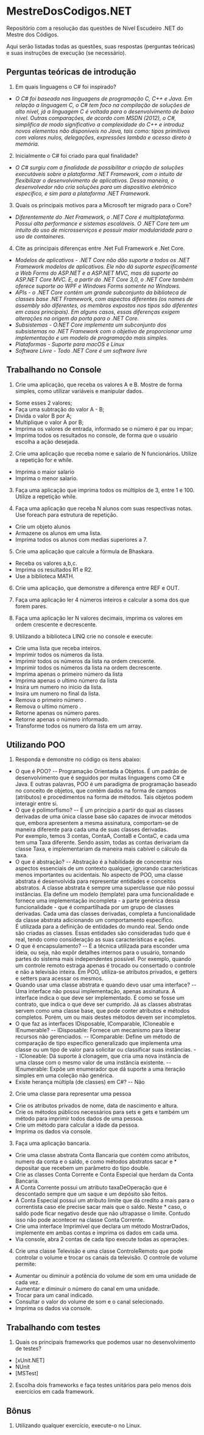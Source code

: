 # MestreDosCodigos.NET
Repositório com a resolução das questões de Nível Escudeiro .NET do Mestre dos Códigos.

Aqui serão listadas todas as questões, suas respostas (perguntas teóricas) e suas instruções de execução (se necessário).

## Perguntas teóricas de introdução

1. Em quais linguagens o C# foi inspirado?
- _O C# foi baseada nas linguagens de programação C, C++ e Java. Em relação a linguagem C, o C# tem foco na compilação de soluções de alto nível, já a linguagem C é voltada para o desenvolvimento de baixo nível. Outras comparações, de acordo com MSDN (2012), o C#, simplifica de modo significativo a complexidade do C++ e introduz novos elementos não disponíveis no Java, tais como: tipos primitivos com valores nulos, delegações, expressões lambda e acesso direto à memória._

2. Inicialmente o C# foi criado para qual finalidade?
- _O C# surgiu com a finalidade de possibilitar a criação de soluções executáveis sobre a plataforma .NET Framework, com o intuito de flexibilizar o desenvolvimento de aplicativos. Dessa maneira, o desenvolvedor não cria soluções para um dispositivo eletrônico específico, e sim para a plataforma .NET Framework._

3. Quais os principais motivos para a Microsoft ter migrado para o Core?
- _Diferentemente do .Net Framework, o .NET Core é multiplataforma. Possui alta performance e sistemas escaláveis. O .NET Core tem um intuito do uso de microsserviços e possuir maior modularidade para o uso de containeres._

4. Cite as principais diferenças entre .Net Full Framework e .Net Core.
* _Modelos de aplicativos - .NET Core não dão suporte a todos os .NET Framework modelos de aplicativos. Ele não dá suporte especificamente a Web Forms do ASP.NET e a ASP.NET MVC, mas dá suporte ao ASP.NET Core MVC. E, a partir do .NET Core 3,0, o .NET Core também oferece suporte ao WPF e Windows Forms somente no Windows._
* _APIs - o .NET Core contém um grande subconjunto da biblioteca de classes base .NET Framework, com aspectos diferentes (os nomes de assembly são diferentes, os membros expostos nos tipos são diferentes em casos principais). Em alguns casos, essas diferenças exigem alterações na origem da porta para o .NET Core._
* _Subsistemas - O.NET Core implementa um subconjunto dos subsistemas no .NET Framework com o objetivo de proporcionar uma implementação e um modelo de programação mais simples._
* _Plataformas - Suporte para macOS e Linux_
* _Software Livre - Todo .NET Core é um software livre_

## Trabalhando no Console

1. Crie uma aplicação, que receba os valores A e B. Mostre de forma simples, como utilizar variáveis e manipular dados.
* Some esses 2 valores;
* Faça uma subtração do valor A - B;
* Divida o valor B por A;
* Multiplique o valor A por B;
* Imprima os valores de entrada, informado se o número é par ou impar;
* Imprima todos os resultados no console, de forma que o usuário escolha a ação desejada.

2. Crie uma aplicação que receba nome e salario de N funcionários. Utilize a repetição for e while.
* Imprima o maior salario
* Imprima o menor salario.

3. Faça uma aplicação que imprima todos os múltiplos de 3, entre 1 e 100. Utilize a repetição while.

4. Faça uma aplicação que receba N alunos com suas respectivas notas. Use foreach para estrutura de repetição.
* Crie um objeto alunos
* Armazene os alunos em uma lista.
* Imprima todos os alunos com medias superiores a 7.

5. Crie uma aplicação que calcule a fórmula de Bhaskara.
* Receba os valores a,b,c.
* Imprima os resultados R1 e R2.
* Use a biblioteca MATH.

6. Crie uma aplicação, que demonstre a diferença entre REF e OUT.

7. Faça uma aplicação ler 4 números inteiros e calcular a soma dos que forem pares.

8. Faça uma aplicação ler N valores decimais, imprima os valores em ordem crescente e decrescente.

9. Utilizando a biblioteca LINQ crie no console e execute:
* Crie uma lista que receba inteiros.
* Imprimir todos os números da lista.
* Imprimir todos os números da lista na ordem crescente.
* Imprimir todos os números da lista na ordem decrescente.
* Imprima apenas o primeiro número da lista
* Imprima apenas o ultimo número da lista
* Insira um numero no inicio da lista.
* Insira um numero no final da lista.
* Remova o primeiro número .
* Remova o ultimo número .
* Retorne apenas os número pares.
* Retorne apenas o número informado.
* Transforme todos os numero da lista em um array.

## Utilizando POO

1. Responda e demonstre no código os itens abaixo:
* O que é POO?
-- Programação Orientada a Objetos. É um padrão de desenvolvimento que é seguidos por muitas linguagens como C# e Java. E outras palavras, POO é um paradigma de programação baseado no conceito de objetos, que contém dados na forma de campos (atributos) e procedimentos na forma de métodos. Tais objetos podem interagir entre si.
* O que é polimorfismo?
-- É um princípio a partir do qual as classes derivadas de uma única classe base são capazes de invocar métodos que, embora apresentem a mesma assinatura, comportam-se de maneira diferente para cada uma de suas classes derivadas.	
Por exemplo, temos 3 contas, ContaA, ContaB e ContaC, e cada uma tem uma Taxa diferente. Sendo assim, todas as contas derivariam da classe Taxa, e implementariam da maneira mais cabível o cálculo da taxa. 
* O que é abstração?
-- Abstração é a habilidade de concentrar nos aspectos essenciais de um contexto qualquer, ignorando características menos importantes ou acidentais. No aspecto de POO, uma classe abstrata é desenvolvida para representar entidades e conceitos abstratos. A classe abstrata é sempre uma superclasse que não possui instâncias. Ela define um modelo (template) para uma funcionalidade e fornece uma implementação incompleta - a parte genérica dessa funcionalidade - que é compartilhada por um grupo de classes derivadas. Cada uma das classes derivadas, completa a funcionalidade da classe abstrata adicionando um comportamento específico.	
É utilizada para a definição de entidades do mundo real. Sendo onde são criadas as classes. Essas entidades são consideradas tudo que é real, tendo como consideração as suas características e ações.
* O que é encapsulamento?
-- É a técnica utilizada para esconder uma ideia, ou seja, não expôr detalhes internos para o usuário, tornando partes do sistema mais independentes possível. Por exemplo, quando um controle remoto estraga apenas é trocado ou consertado o controle e não a televisão inteira. Em POO, utiliza-se atributos privados, e getters e setters para acessar os mesmos.
* Quando usar uma classe abstrata e quando devo usar uma interface?
-- Uma interface não possui implementação, apenas assinatura. A interface indica o que deve ser implementado. É como se fosse um contrato, que indica o que deve ser cumprido. Já as classes abstratas servem como uma classe base, que pode conter atributos e métodos completos. Porém, um ou mais destes métodos devem ser incompletos.
* O que faz as interfaces IDisposable, IComparable, ICloneable e IEnumerable?
-- IDisposable: Fornece um mecanismo para liberar recursos não gerenciados.
-- IComparable: Define um método de comparação de tipo específico generalizado que implementa uma classe ou um tipo de valor para solicitar ou classificar suas instâncias.
-- ICloneable: Dá suporte à clonagem, que cria uma nova instância de uma classe com o mesmo valor de uma instância existente.
-- IEnumerable: Expõe um enumerador que dá suporte a uma iteração simples em uma coleção não genérica.
* Existe herança múltipla (de classes) em C#?
-- Não

2. Crie uma classe para representar uma pessoa
* Crie os atributos privados de nome, data de nascimento e altura.
* Crie os métodos públicos necessários para sets e gets e também um método para imprimir todos dados de uma pessoa.
* Crie um método para calcular a idade da pessoa.
* Imprima os dados via console.

3. Faça uma aplicação bancaria.
* Crie uma classe abstrata Conta Bancaria que contém como atributos, numero da conta e o saldo, e como métodos abstratos sacar e * depositar que recebem um parâmetro do tipo double.
* Crie as classes Conta Corrente e Conta Especial que herdam da Conta Bancaria.
* A Conta Corrente possui um atributo taxaDeOperação que é descontado sempre que um saque e um depósito são feitos.
* A Conta Especial possui um atributo limite que dá credito a mais para o correntista caso ele precise sacar mais que o saldo. Neste * caso, o saldo pode ficar negativo desde que não ultrapasse o limite. Contudo isso não pode acontecer na classe Conta Corrente.
* Crie uma interface Imprimível que declara um método MostrarDados, implemente em ambas contas e imprima os dados em cada uma.
* Via console, abra 2 contas de cada tipo execute todas as operações.

4. Crie uma classe Televisão e uma classe ControleRemoto que pode controlar o volume e trocar os canais da televisão. O controle de volume permite:
* Aumentar ou diminuir a potência do volume de som em uma unidade de cada vez.
* Aumentar e diminuir o número do canal em uma unidade.
* Trocar para um canal indicado.
* Consultar o valor do volume de som e o canal selecionado.
* Imprima os dados via console.

## Trabalhando com testes

1. Quais os principais frameworks que podemos usar no desenvolvimento de testes?
* [xUnit.NET]
* NUnit
* [MSTest]

2. Escolha dois frameworks e faça testes unitários para pelo menos dois exercícios em cada framework.

## Bônus

1. Utilizando qualquer exercício, execute-o no Linux.